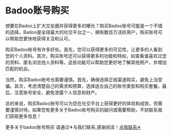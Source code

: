 # Badoo账号购买

想要在Badoo上扩大交友圈并获得更多的曝光？购买Badoo账号可能是一个不错的选择。Badoo是全球最大的社交平台之一，拥有数百万活跃用户，购买账号可以帮助您更快地获得关注和认可。

购买Badoo账号有许多好处。首先，您可以获得更多的可见性，让更多的人看到您的个人资料。其次，购买账号还可以获得更多的功能和特权，如查看谁喜欢过您的资料、匿名浏览他人资料等。这些功能可以帮助您更好地了解其他用户，并增加匹配的机会。

当然，购买Badoo账号也需要谨慎。首先，确保选择正规渠道购买，避免上当受骗。其次，考虑清楚自己的需求和预算，选择适合自己的账号类型和购买套餐。最后，注意账号安全，避免泄露个人信息和财产。

总的来说，购买Badoo账号可以为您在社交平台上获得更好的体验和成效，但需要谨慎对待。如果您有更多关于Badoo账号购买的疑问或需要帮助，不妨联系我们获取更多信息！

更多关于badoo账号购买 请通过✈与我们联系,感谢阅读！[点我联系✈](https://app.G208.com)